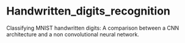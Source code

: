 # Handwritten_digits_recognition
Classifying MNIST handwritten digits: A comparison between a CNN architecture and a non convolutional neural network.
